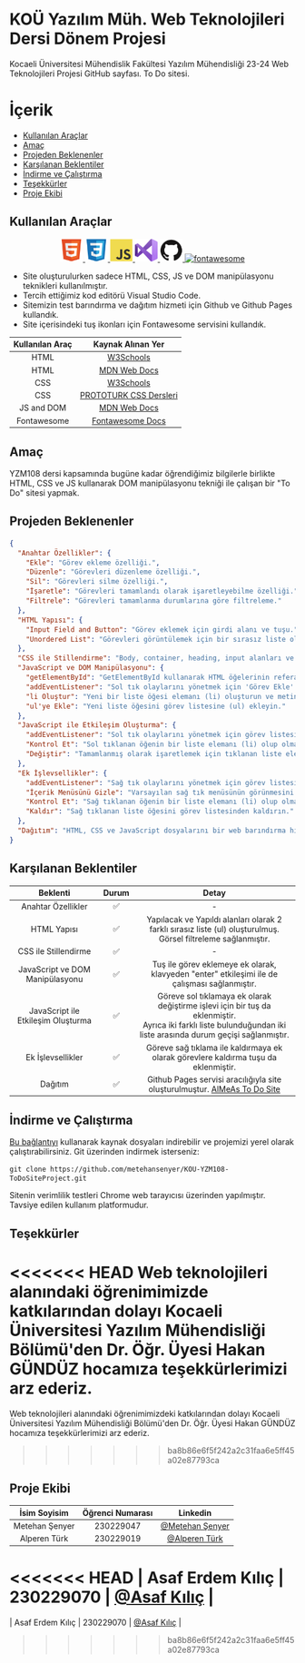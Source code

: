 # KOÜ Yazılım Müh. Web Teknolojileri Dersi Dönem Projesi
Kocaeli Üniversitesi Mühendislik Fakültesi Yazılım Mühendisliği 23-24 Web Teknolojileri Projesi GitHub sayfası. To Do sitesi.

# İçerik

- [Kullanılan Araçlar](https://github.com/metehansenyer/KOU-YZM108-ToDoSiteProject?tab=readme-ov-file#kullanılan-araçlar)
- [Amaç](https://github.com/metehansenyer/KOU-YZM108-ToDoSiteProject?tab=readme-ov-file#amaç)
- [Projeden Beklenenler](https://github.com/metehansenyer/KOU-YZM108-ToDoSiteProject?tab=readme-ov-file#projeden-beklenenler)
- [Karşılanan Beklentiler](https://github.com/metehansenyer/KOU-YZM108-ToDoSiteProject?tab=readme-ov-file#karşılanan-beklentiler)
- [İndirme ve Çalıştırma](https://github.com/metehansenyer/KOU-YZM108-ToDoSiteProject?tab=readme-ov-file#indirme-ve-çalıştırma)
- [Teşekkürler](https://github.com/metehansenyer/KOU-YZM108-ToDoSiteProject?tab=readme-ov-file#teşekkürler)
- [Proje Ekibi](https://github.com/metehansenyer/KOU-YZM108-ToDoSiteProject?tab=readme-ov-file#proje-ekibi)

## Kullanılan Araçlar

<p align="center">
  <a href="https://html.spec.whatwg.org/multipage/" target="_blank" rel="noreferrer"> <img src="https://raw.githubusercontent.com/devicons/devicon/master/icons/html5/html5-original.svg" alt="html" width="40" height="40"/> </a>
  <a href="https://www.w3.org/Style/CSS/" target="_blank" rel="noreferrer"> <img src="https://raw.githubusercontent.com/devicons/devicon/master/icons/css3/css3-original.svg" alt="css" width="40" height="40"/> </a>
  <a href="https://tc39.es/ecma262/" target="_blank" rel="noreferrer"> <img src="https://raw.githubusercontent.com/devicons/devicon/master/icons/javascript/javascript-original.svg" alt="javascript" width="40" height="40"/> </a>
  <a href="https://visualstudio.microsoft.com/tr/" target="_blank" rel="noreferrer"> <img src="https://raw.githubusercontent.com/devicons/devicon/master/icons/visualstudio/visualstudio-original.svg" alt="visualstudio" width="40" height="40"/> </a>
  <a href="https://github.com/" target="_blank" rel="noreferrer"> <img src="https://raw.githubusercontent.com/devicons/devicon/master/icons/github/github-original.svg" alt="github" width="40" height="40"/> </a>
  <a href="https://fontawesome.com/" target="_blank" rel="noreferrer"> <img src="https://avatars.githubusercontent.com/u/1505683?s=48&v=4" alt="fontawesome" width="40" height="40"/> </a>
</p>

- Site oluşturulurken sadece HTML, CSS, JS ve DOM manipülasyonu teknikleri kullanılmıştır.
- Tercih ettiğimiz kod editörü Visual Studio Code.
- Sitemizin test barındırma ve dağıtım hizmeti için Github ve Github Pages kullandık.
- Site içerisindeki tuş ikonları için Fontawesome servisini kullandık.

| Kullanılan Araç | Kaynak Alınan Yer |
|:---:|:---:|
| HTML | [W3Schools](https://www.w3schools.com/html/) |
| HTML | [MDN Web Docs](https://developer.mozilla.org/en-US/docs/Web/HTML) |
| CSS | [W3Schools](https://www.w3schools.com/css/) |
| CSS | [PROTOTURK CSS Dersleri](https://youtube.com/playlist?list=PLfAfrKyDRWrFYc77WNfwQpS9-DBBdir_I) |
| JS and DOM | [MDN Web Docs](https://developer.mozilla.org/en-US/docs/Web/API/Document_Object_Model) |
| Fontawesome | [Fontawesome Docs](https://docs.fontawesome.com/web/) |


## Amaç

YZM108 dersi kapsamında bugüne kadar öğrendiğimiz bilgilerle birlikte HTML, CSS ve JS kullanarak DOM manipülasyonu tekniği ile çalışan bir "To Do" sitesi yapmak.

## Projeden Beklenenler

```json
{
  "Anahtar Özellikler": {
    "Ekle": "Görev ekleme özelliği.",
    "Düzenle": "Görevleri düzenleme özelliği.",
    "Sil": "Görevleri silme özelliği.",
    "İşaretle": "Görevleri tamamlandı olarak işaretleyebilme özelliği.",
    "Filtrele": "Görevleri tamamlanma durumlarına göre filtreleme."
  },
  "HTML Yapısı": {
    "Input Field and Button": "Görev eklemek için girdi alanı ve tuşu.",
    "Unordered List": "Görevleri görüntülemek için bir sırasız liste oluşturun."
  },
  "CSS ile Stillendirme": "Body, container, heading, input alanları ve tuşlar için color, margin, padding ve border ayarları kullanarak görsel olarak çekiçi bir düzen oluşturun.",
  "JavaScript ve DOM Manipülasyonu": {
    "getElementById": "GetElementById kullanarak HTML öğelerinin referansları alın.",
    "addEventListener": "Sol tık olaylarını yönetmek için 'Görev Ekle' düğmesine bir addEventListener ekleyin.",
    "li Oluştur": "Yeni bir liste öğesi elemanı (li) oluşturun ve metin içeriğini giriş alanına girilen değere ayarlayın.",
    "ul'ye Ekle": "Yeni liste öğesini görev listesine (ul) ekleyin."
  },
  "JavaScript ile Etkileşim Oluşturma": {
    "addEventListener": "Sol tık olaylarını yönetmek için görev listesine (ul) bir addEventListener ekleyin.",
    "Kontrol Et": "Sol tıklanan öğenin bir liste elemanı (li) olup olmadığını kontrol edin.",
    "Değiştir": "Tamamlanmış olarak işaretlemek için tıklanan liste elemanının sınıfını değiştirin."
  },
  "Ek İşlevsellikler": {
    "addEventListener": "Sağ tık olaylarını yönetmek için görev listesine (ul) bir addEventListener ekleyin.",
    "İçerik Menüsünü Gizle": "Varsayılan sağ tık menüsünün görünmesini engelleyin.",
    "Kontrol Et": "Sağ tıklanan öğenin bir liste elemanı (li) olup olmadığını kontrol edin.",
    "Kaldır": "Sağ tıklanan liste öğesini görev listesinden kaldırın."
  },
  "Dağıtım": "HTML, CSS ve JavaScript dosyalarını bir web barındırma hizmetine veya platformuna yükleyin."
}
```

## Karşılanan Beklentiler

| Beklenti | Durum | Detay |
|:---:|:---:|:---:|
| Anahtar Özellikler | ✅ | - |
| HTML Yapısı | ✅ | Yapılacak ve Yapıldı alanları olarak 2 farklı sırasız liste (ul) oluşturulmuş. <br>Görsel filtreleme sağlanmıştır. |
| CSS ile Stillendirme | ✅ | - |
| JavaScript ve DOM Manipülasyonu | ✅ | Tuş ile görev eklemeye ek olarak, klavyeden "enter" etkileşimi ile de çalışması sağlanmıştır. |
| JavaScript ile Etkileşim Oluşturma | ✅ | Göreve sol tıklamaya ek olarak değiştirme işlevi için bir tuş da eklenmiştir. <br>Ayrıca iki farklı liste bulunduğundan iki liste arasında durum geçişi sağlanmıştır. |
| Ek İşlevsellikler | ✅ | Göreve sağ tıklama ile kaldırmaya ek olarak görevlere kaldırma tuşu da eklenmiştir. |
| Dağıtım | ✅ | Github Pages servisi aracılığıyla site oluşturulmuştur. [AlMeAs To Do Site](https://almeas.me/) |

## İndirme ve Çalıştırma

[Bu bağlantıyı](https://github.com/metehansenyer/KOU-YZM108-ToDoSiteProject/archive/refs/heads/main.zip) kullanarak kaynak dosyaları indirebilir ve projemizi yerel olarak çalıştırabilirsiniz. Git üzerinden indirmek isterseniz:
```
git clone https://github.com/metehansenyer/KOU-YZM108-ToDoSiteProject.git
```
Sitenin verimlilik testleri Chrome web tarayıcısı üzerinden yapılmıştır. Tavsiye edilen kullanım platformudur.

## Teşekkürler

<<<<<<< HEAD
Web teknolojileri alanındaki öğrenimimizde katkılarından dolayı Kocaeli Üniversitesi Yazılım Mühendisliği Bölümü'den Dr. Öğr. Üyesi Hakan GÜNDÜZ hocamıza teşekkürlerimizi arz ederiz.
=======
Web teknolojileri alanındaki öğrenimimizdeki katkılarından dolayı Kocaeli Üniversitesi Yazılım Mühendisliği Bölümü'den Dr. Öğr. Üyesi Hakan GÜNDÜZ hocamıza teşekkürlerimizi arz ederiz.
>>>>>>> ba8b86e6f5f242a2c31faa6e5ff45a02e87793ca

## Proje Ekibi

| İsim Soyisim | Öğrenci Numarası | Linkedin |
|:---:|:---:|:---:|
| Metehan Şenyer | 230229047 | [@Metehan Şenyer](https://www.linkedin.com/in/metehansenyer) |
| Alperen Türk | 230229019 | [@Alperen Türk](https://www.linkedin.com/in/alperen-t%C3%BCrk-9a9a0b285) |
<<<<<<< HEAD
| Asaf Erdem Kılıç | 230229070 | [@Asaf Kılıç](https://www.linkedin.com/in/asaf-k%C4%B1l%C4%B1%C3%A7-4b33bb308/) |
=======
| Asaf Erdem Kılıç | 230229070 | [@Asaf Kılıç](https://www.linkedin.com/in/asaf-k%C4%B1l%C4%B1%C3%A7-4b33bb308/) |
>>>>>>> ba8b86e6f5f242a2c31faa6e5ff45a02e87793ca
